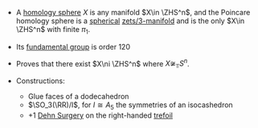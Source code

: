 - A [homology sphere](homology%20sphere) $X$ is any manifold $X\in \ZHS^n$, and the Poincare homology sphere is a [spherical](spherical%20manifold.md) [zets/3-manifold](zets/3-manifold.md) and is the only $X\in \ZHS^n$ with finite $\pi_1$.

- Its [fundamental group](fundamental%20group) is order 120
- Proves that there exist $X\ni \ZHS^n$ where $X\not\cong_\Top S^n$.

- Constructions:
	- Glue faces of a dodecahedron
	- $\SO_3(\RR)/I$, for $I\cong A_5$ the symmetries of an isocashedron
	- $+1$ [Dehn Surgery](Dehn%20Surgery) on the right-handed [trefoil](trefoil) 